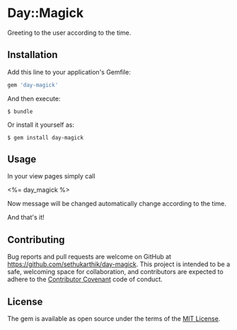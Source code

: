# Day::Magick

Greeting to the user according to the time.

## Installation

Add this line to your application's Gemfile:

```ruby
gem 'day-magick'
```

And then execute:

    $ bundle

Or install it yourself as:

    $ gem install day-magick

## Usage

In your view pages simply call

<%= day_magick %>

Now message will be changed automatically change according to the time.

And that's it!

## Contributing

Bug reports and pull requests are welcome on GitHub at https://github.com/sethukarthik/day-magick. This project is intended to be a safe, welcoming space for collaboration, and contributors are expected to adhere to the [Contributor Covenant](http://contributor-covenant.org) code of conduct.


## License

The gem is available as open source under the terms of the [MIT License](http://opensource.org/licenses/MIT).

